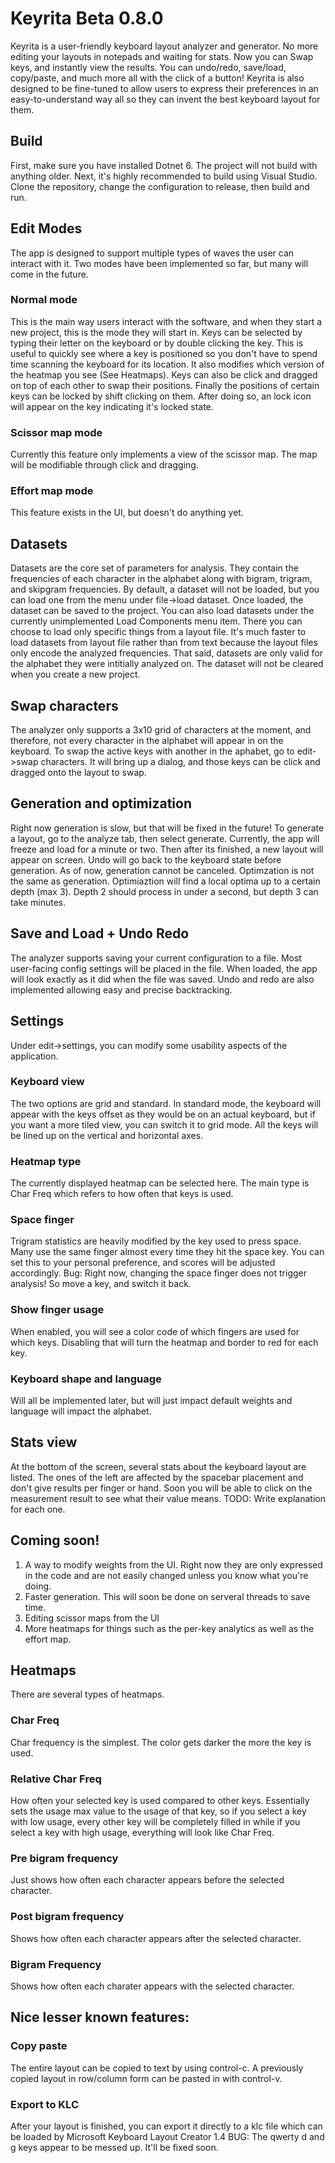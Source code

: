 # Keyrita Beta 0.8.0
Keyrita is a user-friendly keyboard layout analyzer and generator. No more editing your layouts in notepads and waiting for stats. Now you can Swap keys, and instantly view the results. You can undo/redo, save/load, copy/paste, and much more all with the click of a button! Keyrita is also designed to be fine-tuned to allow users to express their preferences in an easy-to-understand way all so they can invent the best keyboard layout for them.

## Build
First, make sure you have installed Dotnet 6. The project will not build with anything older.
Next, it's highly recommended to build using Visual Studio.
Clone the repository, change the configuration to release, then build and run.

## Edit Modes
The app is designed to support multiple types of waves the user can interact with it. Two modes have been implemented so far, but many will come in the future.

### Normal mode
This is the main way users interact with the software, and when they start a new project, this is the mode they will start in. Keys can be selected by typing their letter on the keyboard or by double clicking the key. This is useful to quickly see where a key is positioned so you don't have to spend time scanning the keyboard for its location. It also modifies which version of the heatmap you see (See Heatmaps). Keys can also be click and dragged on top of each other to swap their positions. Finally the positions of certain keys can be locked by shift clicking on them. After doing so, an lock icon will appear on the key indicating it's locked state.

### Scissor map mode
Currently this feature only implements a view of the scissor map. The map will be modifiable through click and dragging.

### Effort map mode
This feature exists in the UI, but doesn't do anything yet.

## Datasets
Datasets are the core set of parameters for analysis. They contain the frequencies of each character in the alphabet along with bigram, trigram, and skipgram frequencies. By default, a dataset will not be loaded, but you can load one from the menu under file->load dataset. Once loaded, the dataset can be saved to the project. You can also load datasets under the currently unimplemented Load Components menu item. There you can choose to load only specific things from a layout file.
It's much faster to load datasets from layout file rather than from text because the layout files only encode the analyzed frequencies. That said, datasets are only valid for the alphabet they were intitially analyzed on.
The dataset will not be cleared when you create a new project.

## Swap characters
The analyzer only supports a 3x10 grid of characters at the moment, and therefore, not every character in the alphabet will appear in on the keyboard. To swap the active keys with another in the aphabet, go to edit->swap characters. It will bring up a dialog, and those keys can be click and dragged onto the layout to swap.

## Generation and optimization
Right now generation is slow, but that will be fixed in the future! To generate a layout, go to the analyze tab, then select generate. Currently, the app will freeze and load for a minute or two. Then after its finished, a new layout will appear on screen. Undo will go back to the keyboard state before generation. As of now, generation cannot be canceled. Optimzation is not the same as generation. Optimiaztion will find a local optima up to a certain depth (max 3). Depth 2 should process in under a second, but depth 3 can take minutes.

## Save and Load + Undo Redo
The analyzer supports saving your current configuration to a file. Most user-facing config settings will be placed in the file. When loaded, the app will look exactly as it did when the file was saved. Undo and redo are also implemented allowing easy and precise backtracking.

## Settings
Under edit->settings, you can modify some usability aspects of the application. 

### Keyboard view
The two options are grid and standard. In standard mode, the keyboard will appear with the keys offset as they would be on an actual keyboard, but if you want a more tiled view, you can switch it to grid mode. All the keys will be lined up on the vertical and horizontal axes.

### Heatmap type
The currently displayed heatmap can be selected here. The main type is Char Freq which refers to how often that keys is used.

### Space finger
Trigram statistics are heavily modified by the key used to press space. Many use the same finger almost every time they hit the space key. You can set this to your personal preference, and scores will be adjusted accordingly.
Bug: Right now, changing the space finger does not trigger analysis! So move a key, and switch it back.

### Show finger usage
When enabled, you will see a color code of which fingers are used for which keys. Disabling that will turn the heatmap and border to red for each key.

### Keyboard shape and language
Will all be implemented later, but will just impact default weights and language will impact the alphabet.

## Stats view
At the bottom of the screen, several stats about the keyboard layout are listed. The ones of the left are affected by the spacebar placement and don't give results per finger or hand. Soon you will be able to click on the measurement result to see what their value means.
TODO: Write explanation for each one.

## Coming soon!
1. A way to modify weights from the UI. Right now they are only expressed in the code and are not easily changed unless you know what you're doing.
2. Faster generation. This will soon be done on serveral threads to save time.
3. Editing scissor maps from the UI
4. More heatmaps for things such as the per-key analytics as well as the effort map.

## Heatmaps
There are several types of heatmaps. 

### Char Freq
Char frequency is the simplest. The color gets darker the more the key is used.

### Relative Char Freq
How often your selected key is used compared to other keys. Essentially sets the usage max value to the usage of that key, so if you select a key with low usage, every other key will be completely filled in while if you select a key with high usage, everything will look like Char Freq.

### Pre bigram frequency
Just shows how often each character appears before the selected character.

### Post bigram frequency
Shows how often each character appears after the selected character.

### Bigram Frequency
Shows how often each charater appears with the selected character.

## Nice lesser known features:

### Copy paste
The entire layout can be copied to text by using control-c. A previously copied layout in row/column form can be pasted in with control-v.

### Export to KLC
After your layout is finished, you can export it directly to a klc file which can be loaded by Microsoft Keyboard Layout Creator 1.4
BUG: The qwerty d and g keys appear to be messed up. It'll be fixed soon.
